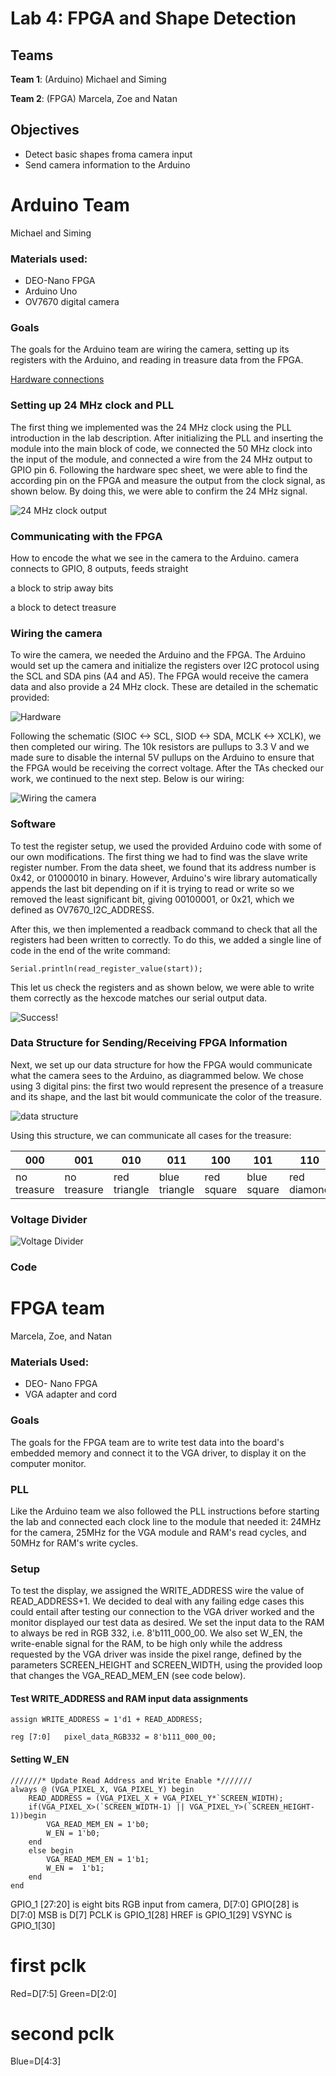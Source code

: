 
# Lab 4: FPGA and Shape Detection
## Teams

**Team 1**: (Arduino) Michael and Siming

**Team 2**: (FPGA) Marcela, Zoe and Natan

## Objectives

* Detect basic shapes froma camera input
* Send camera information to the Arduino


# Arduino Team

Michael and Siming 

### Materials used:
* DEO-Nano FPGA
* Arduino Uno
* OV7670 digital camera

### Goals
The goals for the Arduino team are wiring the camera, setting up its registers with the Arduino, and reading in treasure data from the FPGA. 

[Hardware connections](https://snag.gy/nLMzXN.jpg)

### Setting up 24 MHz clock and PLL
The first thing we implemented was the 24 MHz clock using the PLL introduction in the lab description.  After initializing the PLL and inserting the module into the main block of code, we connected the 50 MHz clock into the input of the module, and connected a wire from the 24 MHz output to GPIO pin 6.  Following the hardware spec sheet, we were able to find the according pin on the FPGA and measure the output from the clock signal, as shown below.  By doing this, we were able to confirm the 24 MHz signal.

![24 MHz clock output](https://i.imgur.com/Fbc30YR.png)

### Communicating with the FPGA
How to encode the what we see in the camera to the Arduino. 
camera connects to GPIO, 8 outputs, feeds straight

a block to strip away bits

a block to detect treasure

### Wiring the camera
To wire the camera, we needed the Arduino and the FPGA.  The Arduino would set up the camera and initialize the registers over I2C protocol using the SCL and SDA pins (A4 and A5).  The FPGA would receive the camera data and also provide a 24 MHz clock.  These are detailed in the schematic provided:

![Hardware](https://cei-lab.github.io/ece3400-2018/images/Lab3CameraWiringDiagram.png)

Following the schematic (SIOC <-> SCL, SIOD <-> SDA, MCLK <-> XCLK), we then completed our wiring.  The 10k resistors are pullups to 3.3 V and we made sure to disable the internal 5V pullups on the Arduino to ensure that the FPGA would be receiving the correct voltage.  After the TAs checked our work, we continued to the next step.  Below is our wiring:

![Wiring the camera](https://i.imgur.com/8RRD6vV.jpg?1)

### Software
To test the register setup, we used the provided Arduino code with some of our own modifications.  The first thing we had to find was the slave write register number.  From the data sheet, we found that its address number is 0x42, or 01000010 in binary.  However, Arduino's wire library automatically appends the last bit depending on if it is trying to read or write so we removed the least significant bit, giving 00100001, or 0x21, which we defined as OV7670_I2C_ADDRESS.  

After this, we then implemented a readback command to check that all the registers had been written to correctly.  To do this, we added a single line of code in the end of the write command:

~~~
Serial.println(read_register_value(start));
~~~

This let us check the registers and as shown below, we were able to write them correctly as the hexcode matches our serial output data.

![Success!](https://i.imgur.com/fgq4QV8.png)

### Data Structure for Sending/Receiving FPGA Information
Next, we set up our data structure for how the FPGA would communicate what the camera sees to the Arduino, as diagrammed below.  We chose using 3 digital pins: the first two would represent the presence of a treasure and its shape, and the last bit would communicate the color of the treasure. 

![data structure](https://i.imgur.com/RdsITlB.png)

Using this structure, we can communicate all cases for the treasure:

| 000         | 001         | 010          | 011           | 100        | 101         | 110         | 111          |
|-------------|-------------|--------------|---------------|------------|-------------|-------------|--------------|
| no treasure | no treasure | red triangle | blue triangle | red square | blue square | red diamond | blue diamond |

### Voltage Divider

![Voltage Divider](https://i1.wp.com/randomnerdtutorials.com/wp-content/uploads/2015/09/voltage-divider-circuit.png?resize=408%2C151&ssl=1)

### Code

# FPGA team

Marcela, Zoe, and Natan

### Materials Used:

* DEO- Nano FPGA
* VGA adapter and cord

### Goals

The goals for the FPGA team are to write test data into the board's embedded memory and connect it to the VGA driver, to display it on the computer monitor. 

### PLL

Like the Arduino team we also followed the PLL instructions before starting the lab and connected each clock line to the module that needed it: 24MHz for the camera, 25MHz for the VGA module and RAM's read cycles, and 50MHz for RAM's write cycles.

### Setup

To test the display, we assigned the WRITE_ADDRESS wire the value of READ_ADDRESS+1. We decided to deal with any failing edge cases this could entail after testing our connection to the VGA driver worked and the monitor displayed our test data as desired. We set the input data to the RAM to always be red in RGB 332, i.e. 8'b111_000_00. We also set W_EN, the write-enable signal for the RAM, to be high only while the address requested by the VGA driver was inside the pixel range, defined by the parameters SCREEN_HEIGHT and SCREEN_WIDTH, using the provided loop that changes the VGA_READ_MEM_EN (see code below).

#### Test WRITE_ADDRESS and RAM input data assignments

```
assign WRITE_ADDRESS = 1'd1 + READ_ADDRESS;
```

```///// PIXEL DATA /////
reg [7:0]	pixel_data_RGB332 = 8'b111_000_00;
```

#### Setting W_EN
```
///////* Update Read Address and Write Enable *///////
always @ (VGA_PIXEL_X, VGA_PIXEL_Y) begin
	READ_ADDRESS = (VGA_PIXEL_X + VGA_PIXEL_Y*`SCREEN_WIDTH);
	if(VGA_PIXEL_X>(`SCREEN_WIDTH-1) || VGA_PIXEL_Y>(`SCREEN_HEIGHT-1))begin
		VGA_READ_MEM_EN = 1'b0;
		W_EN = 1'b0;
	end
	else begin
		VGA_READ_MEM_EN = 1'b1;
		W_EN =  1'b1;
	end
end
```
GPIO_1 [27:20] is eight bits RGB input from camera, D[7:0]
GPIO[28] is 
D[7:0] MSB is D[7]
PCLK is GPIO_1[28] 
HREF is GPIO_1[29] 
VSYNC is GPIO_1[30]

# first pclk
Red=D[7:5]
Green=D[2:0]
# second pclk
Blue=D[4:3]

